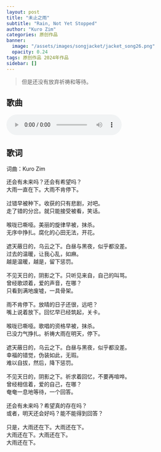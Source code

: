 ```yaml
---
layout: post
title: "未止之雨"
subtitle: "Rain, Not Yet Stopped"
author: "Kuro Zim"
categories: 原创作品
banner: 
  image: "/assets/images/songjacket/jacket_song26.png"
  opacity: 0.24
tags: 原创作品 2024年作品
sidebar: []
---
```


> 但是还没有放弃祈祷和等待。

## 歌曲

<audio controls><source src="/assets/audio/song26.mp3" type="audio/mp3"></audio>

## 歌词

词曲：Kuro Zim

<pre>
还会有未来吗？还会有希望吗？
大雨一直在下。大雨不肯停下。

过错早被种下。收获的只有悲剧，对吧。
走了错的分岔。就只能接受被看，笑话。

喉咙已嘶哑。美丽的旋律早被，抹杀。
无序中挣扎。腐化的心田无法，开花。

遮天蔽日的，乌云之下。白昼与黑夜，似乎都没差。
过去的温暖，让我心乱，如麻。
越是温暖，越是，留下惩罚。

不见天日的，阴影之下。只听见来自，自己的叫骂。
曾经歌颂着，爱的声音，在哪？
只看到满地废墟，一具骨架。

雨不肯停下。放晴的日子还很，远吧？
嘴上说着放下。回忆早已经筑起，关卡。

喉咙已嘶哑。歌唱的资格早被，抹杀。
已没力气挣扎。祈祷大雨在明天，停下。

遮天蔽日的，乌云之下。白昼与黑夜，似乎都没差。
幸福的错觉，伪装如此，无瑕。
难以自拔，然后，降下惩罚。

不见天日的，阴影之下。祈求着回忆，不要再喧哗。
曾经相信着，爱的自己，在哪？
奄奄一息地等待，一个回答。

还会有未来吗？希望真的存在吗？
或者，明天还会好吗？能不能得到回答？

只是，大雨还在下。大雨还在下。
大雨还在下。大雨还在下。
大雨还在下。</pre>